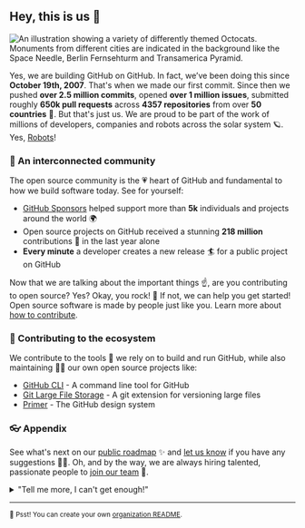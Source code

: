 ## Hey, this is us 👋

 

![An illustration showing a variety of differently themed Octocats. Monuments from different cities are indicated in the background like the Space Needle, Berlin Fernsehturm and Transamerica Pyramid.](https://user-images.githubusercontent.com/3369400/133268513-5bfe2f93-4402-42c9-a403-81c9e86934b6.jpeg)

 

Yes, we are building GitHub on GitHub. In fact, we’ve been doing this since **October 19th, 2007**. That's when we made our first commit. Since then we pushed **over 2.5 million commits**, opened **over 1 million issues**, submitted roughly **650k pull requests** across **4357 repositories** from over **50 countries** 🤯. But that's just us. We are proud  to be part of the work of millions of developers, companies and robots across the solar system 🪐. Yes, [Robots](https://github.com/readme/featured/nasa-ingenuity-helicopter)!

 

### 🍿 An interconnected community

 

The open source community is the 💗 heart of GitHub and fundamental to how we build software today. See for yourself:

 

- [GitHub Sponsors](https://github.com/sponsors) helped support more than **5k** individuals and projects around the world 🌍
- Open source projects on GitHub received a stunning **218 million** contributions 🚀 in the last year alone
- **Every minute** a developer creates a new release 🏄 for a public project on GitHub

 

Now that we are talking about the important things ☝️, are you contributing to open source? Yes? Okay, you rock! 🎸 If not, we can help you get started! Open source software is made by people just like you. Learn more about [how to contribute](https://opensource.guide/).

 

### 🦦 Contributing to the ecosystem

 

We contribute to the tools 🔧 we rely on to build and run GitHub, while also maintaining 🧙‍♂️ our own open source projects like:

 

- [GitHub CLI](https://github.com/cli/cli) - A command line tool for GitHub
- [Git Large File Storage](https://github.com/git-lfs/git-lfs) - A git extension for versioning large files
- [Primer](https://github.com/primer/css) - The GitHub design system

 

### 👓 Appendix

 

See what's next on our [public roadmap](https://github.com/github/roadmap) ✨ and [let us know](https://github.com/github/feedback) if you have any suggestions 🙇‍♂️. Oh, and by the way, we are always hiring talented, passionate people to [join our team](https://github.com/about/careers) 🙌.

 

<details> 
<summary>"Tell me more, I can't get enough!"</summary>
<br>
<ul>
<li>GitHub is built using mighty 🔨 open source technologies like <a href="https://github.com/rails">Ruby on Rails</a>, <a href="https://github.com/golang">Go</a>, <a href="https://github.com/primer">Primer</a>, <a href="https://github.com/reactjs">React</a> and <a href="https://github.com/apache/kafka">Kafka</a> among others.</li>
<li>The three open source projects GitHub members have most contributed 👩‍💻 to are:
<ul>
<li><a href="https://github.com/microsoft/vscode">Visual Studio Code</a></li>
<li><a href="https://github.com/rails/rails">Ruby on Rails</a></li>
<li><a href="https://github.com/Homebrew">Homebrew</a></li>
</ul>
</li>
<li>By the way, our <a href="https://github.com/github/docs">documentation</a> 🤓 is also open sourced</li>
</ul>
</details>

 

---

 

<sub>🤫 Psst! You can create your own [organization README](https://docs.github.com/en/organizations/collaborating-with-groups-in-organizations/customizing-your-organizations-profile).</sub>

 

<!--
Made with 🖤
🙇‍♂️🎤⬇️
-->